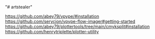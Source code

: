 "# artstealer"


https://github.com/abey79/vpype/#installation
https://github.com/serycjon/vpype-flow-imager#getting-started
https://github.com/abey79/plottertools/tree/main/cmyksplit#installation
https://github.com/henrytriplette/plotter-utility
